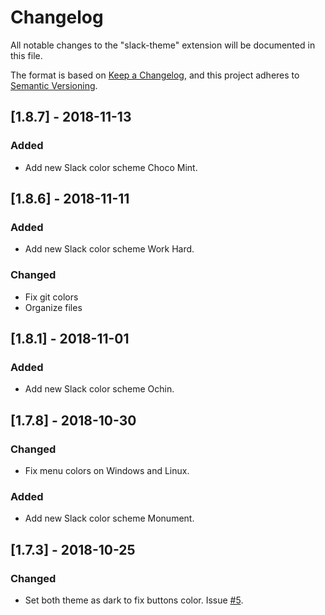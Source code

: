 # Changelog
All notable changes to the "slack-theme" extension will be documented in this file.

The format is based on [Keep a Changelog](https://keepachangelog.com/en/1.0.0/),
and this project adheres to [Semantic Versioning](https://semver.org/spec/v2.0.0.html).

## [1.8.7] - 2018-11-13
### Added
- Add new Slack color scheme Choco Mint.

## [1.8.6] - 2018-11-11
### Added
- Add new Slack color scheme Work Hard.
### Changed
- Fix git colors
- Organize files

## [1.8.1] - 2018-11-01
### Added
- Add new Slack color scheme Ochin.

## [1.7.8] - 2018-10-30
### Changed
- Fix menu colors on Windows and Linux.
### Added
- Add new Slack color scheme Monument.

## [1.7.3] - 2018-10-25
### Changed
- Set both theme as dark to fix buttons color. Issue [#5](https://github.com/slack-theme/visual-studio-code/issues/5).

